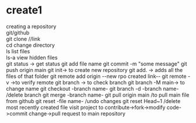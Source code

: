 # create1
creating a repository
<br>
git/github
<br>
git clone //link
<br>
cd change directory
<br>
ls list files
<br>
ls-a view hidden files
<br>
git status -> get status
git add file name
git commit -m "some message"
git push origin main
git init-> to create new repository
git add. -> adds all the files of that folder
git remote add origin --new rpo created link--
git remote -v ->to verify remote
git branch -> to check branch
git branch -M main-> to change name
git checkout -branch name-
git branch -d -branch name- /delete branch
git merge -branch name-
git pull origin main /to pull main file from github
git reset -file name- /undo changes
git reset Head~1 /delete most recently created file
visit project to contribute->fork->modify code->commit change->pull request to main repository

